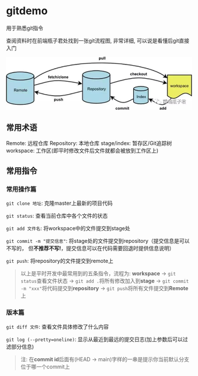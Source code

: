 # gitdemo

用于熟悉git指令

查阅资料时在前端瓶子君处找到一张git流程图, 非常详细, 可以说是看懂后git直接入门

![](./assets/git-process.jpg)

## 常用术语

Remote: 远程仓库
Repository: 本地仓库
stage/index: 暂存区/Git追踪树
workspace: 工作区(即平时修改文件后文件就都会被放到工作区上)

## 常用指令

### 常用操作篇

```git clone 地址```: 克隆master上最新的项目代码

```git status```: 查看当前仓库中各个文件的状态

```git add 文件名```: 将workspace中的文件提交到stage处

```git commit -m "提交信息"```: 将stage处的文件提交到repository（提交信息是可以不写的， 但**不推荐不写!**，提交信息可以在代码需要回退时提供信息说明）

```git push```: 将repository的文件提交到remote上

> 以上是平时开发中最常用到的五条指令，流程为: **workspace** -> ```git status```查看文件状态 -> ```git add .```将所有修改加入到**stage** -> ```git commit -m "xxx"```将代码提交到**repository** -> ```git push```将所有文件提交到**Remote**上

### 版本篇

```git diff 文件```: 查看文件具体修改了什么内容

```git log (--pretty=oneline)```: 显示从最近到最远的提交日志(加上参数后可以过滤部分信息)

> 注: 在**commit id**后面有(HEAD -> main)字样的一串是提示你当前默认分支位于哪一个commit上

